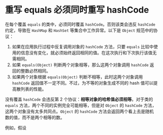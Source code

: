# 重写 equals 必须同时重写 hashCode

在每个覆盖 `equals` 的类中，必须同时覆盖 `hashCode`。否则该类会违反 `hashCode` 约定，导致在 `HashMap` 和 `HashSet` 等集合中工作异常。以下是 `Object` 规范中的协议：

1. 如果在应用执行过程中反复调用对象的 `hashCode` 方法，只要 `equals` 比较中使用的信息没有变化，就必须始终返回相同的值。在这次执行和下次执行该值无需相同。
2. 如果 `equals(Object)` 判断两个对象相等，那么这两个对象调用 `hashCode` 返回的整数必然相同。
3. 如果两个对象根据 `equals(Object)` 判断不相等，此时这两个对象调用 `hashCode` 返回值不一定不同。不过，为不等的对象生成不同的 hash 值可以提高散列表的性能。

没有覆盖 `hashCode` 会违反第 2 个协议：**相等对象的哈希值必须相等**。对于类的 `equals` 方法，两个不同的实例完全可能相等，但是对 `Object` 的 `hashCode` 方法，这两个对象没有太多共同点。`Object` 的 `hashCode` 方法会返回两个看上去是随机数的值，而不是两个相等的数。

例如，假设

